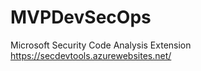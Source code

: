 # MVPDevSecOps

Microsoft Security Code Analysis Extension </br>
https://secdevtools.azurewebsites.net/
